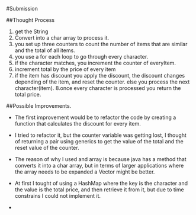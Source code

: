 #Submission

##Thought Process

1. get the String
2. Convert into a char array to process it.
3. you set up three counters to count the number of items that are similar and the total of all items.
4. you use a for each loop to go through every character.
5. if the character matches, you increment the counter of everyItem.
6. increment total by the price of every item
7. if the item has discount you apply the discount, the discount changes depending of the item, and reset the counter. else you process the next character(item).
8.once every character is processed you return the total price.

##Possible Improvements. 
- The first improvement would be to refactor the code by creating a function that calculates the discount for every item.
- I tried to refactor it, but the counter variable was getting lost, I thought of returning a pair using generics to get the value of the total and the reset value of the counter.
- The reason of why I used and array is because java has a method that converts it into a char array, but in terms of larger applications where the array needs to be expanded a Vector might be better.
- At first I tought of using a HashMap where the key is the character and the value is the total price, and then retrieve it from it, but due to time constrains I could not implement it.

- 